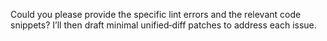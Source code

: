 Could you please provide the specific lint errors and the relevant code snippets? I’ll then draft minimal unified‑diff patches to address each issue.